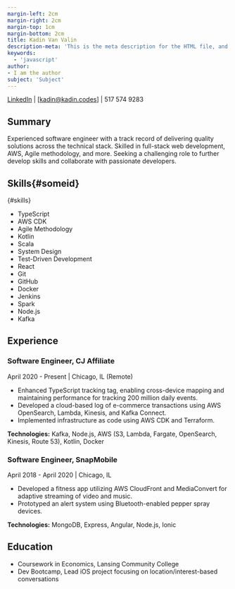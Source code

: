 ```yaml
---
margin-left: 2cm
margin-right: 2cm
margin-top: 1cm
margin-bottom: 2cm
title: Kadin Van Valin
description-meta: 'This is the meta description for the HTML file, and one day the PDF file, for better SEO?'
keywords:
  - 'javascript'
author:
- I am the author
subject: 'Subject'
---
```

[LinkedIn](https://www.linkedin.com/in/kadin-van-valin/) | [kadin@kadin.codes] | 517 574 9283

## Summary

Experienced software engineer with a track record of delivering quality solutions across the technical stack. Skilled in full-stack web development, AWS, Agile methodology, and more. Seeking a challenging role to further develop skills and collaborate with passionate developers.

## Skills{#someid}
{#skills}
- TypeScript
- AWS CDK
- Agile Methodology
- Kotlin
- Scala
- System Design
- Test-Driven Development
- React
- Git
- GitHub
- Docker
- Jenkins
- Spark
- Node.js
- Kafka

## Experience

### Software Engineer, CJ Affiliate

April 2020 - Present | Chicago, IL (Remote)

- Enhanced TypeScript tracking tag, enabling cross-device mapping and maintaining performance for tracking 200 million daily events.
- Developed a cloud-based log of e-commerce transactions using AWS OpenSearch, Lambda, Kinesis, and Kafka Connect.
- Implemented infrastructure as code using AWS CDK and Terraform.

**Technologies:** Kafka, Node.js, AWS (S3, Lambda, Fargate, OpenSearch, Kinesis, Route 53), Kotlin, Docker

### Software Engineer, SnapMobile

April 2018 - April 2020 | Chicago, IL

- Developed a fitness app utilizing AWS CloudFront and MediaConvert for adaptive streaming of video and music.
- Prototyped an alert system using Bluetooth-enabled pepper spray devices.

**Technologies:** MongoDB, Express, Angular, Node.js, Ionic

## Education

- Coursework in Economics, Lansing Community College
- Dev Bootcamp, Lead iOS project focusing on location/interest-based conversations

